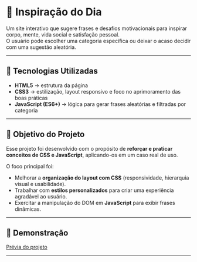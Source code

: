 # 🌟 Inspiração do Dia

Um site interativo que sugere frases e desafios motivacionais para inspirar corpo, mente, vida social e satisfação pessoal.  
O usuário pode escolher uma categoria específica ou deixar o acaso decidir com uma sugestão aleatória.

---

## 🚀 Tecnologias Utilizadas

- **HTML5** → estrutura da página
- **CSS3** → estilização, layout responsivo e foco no aprimoramento das boas práticas
- **JavaScript (ES6+)** → lógica para gerar frases aleatórias e filtradas por categoria

---

## 🎯 Objetivo do Projeto

Esse projeto foi desenvolvido com o propósito de **reforçar e praticar conceitos de CSS e JavaScript**, aplicando-os em um caso real de uso.

O foco principal foi:

- Melhorar a **organização do layout com CSS** (responsividade, hierarquia visual e usabilidade).
- Trabalhar com **estilos personalizados** para criar uma experiência agradável ao usuário.
- Exercitar a manipulação do DOM em
  **JavaScript** para exibir frases dinâmicas.

---

## 📸 Demonstração

[Prévia do projeto](./preview.png)

---
